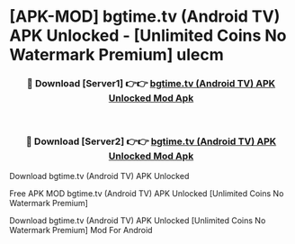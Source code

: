 # [APK-MOD] bgtime.tv (Android TV) APK Unlocked - [Unlimited Coins No Watermark Premium] ulecm



<div align="center">
<h3>🔴 Download [Server1] 👉👉 <a href="https://momento.my/?title=bgtime.tv_(Android_TV)_APK_Unlocked">bgtime.tv (Android TV) APK Unlocked Mod Apk</a></h3><br>

<h3>🔴 Download [Server2] 👉👉 <a href="https://momento.my/?title=bgtime.tv_(Android_TV)_APK_Unlocked">bgtime.tv (Android TV) APK Unlocked Mod Apk</a></h3>
</div>



Download bgtime.tv (Android TV) APK Unlocked 

Free APK MOD bgtime.tv (Android TV) APK Unlocked [Unlimited Coins No Watermark Premium]

Download bgtime.tv (Android TV) APK Unlocked [Unlimited Coins No Watermark Premium] Mod For Android
